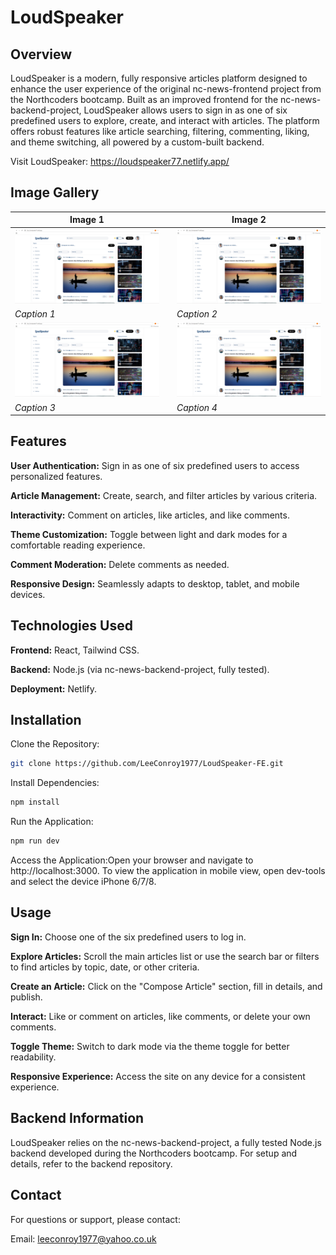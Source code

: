 # LoudSpeaker

## Overview

LoudSpeaker is a modern, fully responsive articles platform designed to enhance the user experience of the original nc-news-frontend project from the Northcoders bootcamp. Built as an improved frontend for the nc-news-backend-project, LoudSpeaker allows users to sign in as one of six predefined users to explore, create, and interact with articles. The platform offers robust features like article searching, filtering, commenting, liking, and theme switching, all powered by a custom-built backend.

Visit LoudSpeaker: https://loudspeaker77.netlify.app/

## Image Gallery

| Image 1                                           |     | Image 2                                           |
| ------------------------------------------------- | --- | ------------------------------------------------- |
| ![Image 1](./src/assets/images/loudSpeaker_1.png) |     | ![Image 2](./src/assets/images/loudSpeaker_1.png) |
| _Caption 1_                                       |     | _Caption 2_                                       |
| ![Image 3](./src/assets/images/loudSpeaker_1.png) |     | ![Image 4](./src/assets/images/loudSpeaker_1.png) |
| _Caption 3_                                       |     | _Caption 4_                                       |

## Features

**User Authentication:** Sign in as one of six predefined users to access personalized features.

**Article Management:** Create, search, and filter articles by various criteria.

**Interactivity:** Comment on articles, like articles, and like comments.

**Theme Customization:** Toggle between light and dark modes for a comfortable reading experience.

**Comment Moderation:** Delete comments as needed.

**Responsive Design:** Seamlessly adapts to desktop, tablet, and mobile devices.

## Technologies Used

**Frontend:** React, Tailwind CSS.

**Backend:** Node.js (via nc-news-backend-project, fully tested).

**Deployment:** Netlify.

## Installation

Clone the Repository:

```bash
git clone https://github.com/LeeConroy1977/LoudSpeaker-FE.git
```

Install Dependencies:

```bash
npm install
```

Run the Application:

```bash
npm run dev
```

Access the Application:Open your browser and navigate to http://localhost:3000.
To view the application in mobile view, open dev-tools and select the device iPhone 6/7/8.

## Usage

**Sign In:** Choose one of the six predefined users to log in.

**Explore Articles:** Scroll the main articles list or use the search bar or filters to find articles by topic, date, or other criteria.

**Create an Article:** Click on the "Compose Article" section, fill in details, and publish.

**Interact:** Like or comment on articles, like comments, or delete your own comments.

**Toggle Theme:** Switch to dark mode via the theme toggle for better readability.

**Responsive Experience:** Access the site on any device for a consistent experience.

## Backend Information

LoudSpeaker relies on the nc-news-backend-project, a fully tested Node.js backend developed during the Northcoders bootcamp. For setup and details, refer to the backend repository.

## Contact

For questions or support, please contact:

Email: leeconroy1977@yahoo.co.uk
